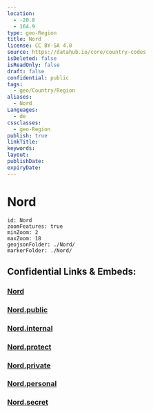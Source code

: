 ```yaml
---
location:
  - -20.8
  - 164.9
type: geo-Region
title: Nord
license: CC BY-SA 4.0
source: https://datahub.io/core/country-codes
isDeleted: false
isReadOnly: false
draft: false
confidential: public
tags:
  - geo/Country/Region
aliases:
  - Nord
Languages:
  - de
cssclasses:
  - geo-Region
publish: true
linkTitle:
keywords:
layout:
publishDate:
expiryDate:
---
```


# Nord

```leaflet
id: Nord
zoomFeatures: true 
minZoom: 2 
maxZoom: 18
geojsonFolder: ./Nord/
markerFolder: ./Nord/
```


## Confidential Links & Embeds: 

### [Nord](/_Standards/Earth/Continent/Australasia/New_Caledonia/Provinces~New_Caledonia/Nord.md) 

### [Nord.public](/_public/Earth/Continent/Australasia/New_Caledonia/Provinces~New_Caledonia/Nord.public.md) 

### [Nord.internal](/_internal/Earth/Continent/Australasia/New_Caledonia/Provinces~New_Caledonia/Nord.internal.md) 

### [Nord.protect](/_protect/Earth/Continent/Australasia/New_Caledonia/Provinces~New_Caledonia/Nord.protect.md) 

### [Nord.private](/_private/Earth/Continent/Australasia/New_Caledonia/Provinces~New_Caledonia/Nord.private.md) 

### [Nord.personal](/_personal/Earth/Continent/Australasia/New_Caledonia/Provinces~New_Caledonia/Nord.personal.md) 

### [Nord.secret](/_secret/Earth/Continent/Australasia/New_Caledonia/Provinces~New_Caledonia/Nord.secret.md)

